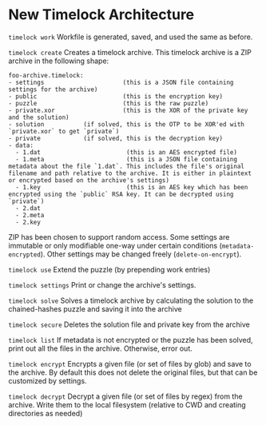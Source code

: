 # New Timelock Architecture

`timelock work`
Workfile is generated, saved, and used the same as before.

`timelock create`
Creates a timelock archive. This timelock archive is a ZIP archive in the following shape:

```
foo-archive.timelock:
- settings                      (this is a JSON file containing settings for the archive)
- public                        (this is the encryption key)
- puzzle                        (this is the raw puzzle)
- private.xor                   (this is the XOR of the private key and the solution)
- solution           (if solved, this is the OTP to be XOR'ed with `private.xor` to get `private`)
- private            (if solved, this is the decryption key)
- data:
  - 1.dat                        (this is an AES encrypted file)
  - 1.meta                       (this is a JSON file containing metadata about the file `1.dat`. This includes the file's original filename and path relative to the archive. It is either in plaintext or encrypted based on the archive's settings)
  - 1.key                        (this is an AES key which has been encrypted using the `public` RSA key. It can be decrypted using `private`)
  - 2.dat
  - 2.meta
  - 2.key
```

ZIP has been chosen to support random access.
Some settings are immutable or only modifiable one-way under certain conditions (`metadata-encrypted`). Other settings may be changed freely (`delete-on-encrypt`).

`timelock use`
Extend the puzzle (by prepending work entries)

`timelock settings`
Print or change the archive's settings.

`timelock solve`
Solves a timelock archive by calculating the solution to the chained-hashes puzzle and saving it into the archive

`timelock secure`
Deletes the solution file and private key from the archive

`timelock list`
If metadata is not encrypted or the puzzle has been solved, print out all the files in the archive. Otherwise, error out.

`timelock encrypt`
Encrypts a given file (or set of files by glob) and save to the archive. By default this does not delete the original files, but that can be customized by settings.

`timelock decrypt`
Decrypt a given file (or set of files by regex) from the archive. Write them to the local filesystem (relative to CWD and creating directories as needed)

